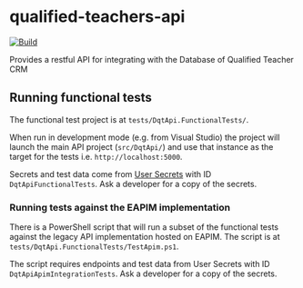 # qualified-teachers-api

[![Build](https://github.com/DFE-Digital/qualified-teachers-api/actions/workflows/build.yml/badge.svg)](https://github.com/DFE-Digital/qualified-teachers-api/actions/workflows/build.yml)

Provides a restful API for integrating with the Database of Qualified Teacher CRM

## Running functional tests

The functional test project is at `tests/DqtApi.FunctionalTests/`.

When run in development mode (e.g. from Visual Studio) the project will launch the main API project (`src/DqtApi/`) and use that instance as the target for the tests i.e. `http://localhost:5000`.

Secrets and test data come from [User Secrets](https://docs.microsoft.com/en-us/aspnet/core/security/app-secrets?view=aspnetcore-5.0&tabs=windows) with ID `DqtApiFunctionalTests`. Ask a developer for a copy of the secrets.

### Running tests against the EAPIM implementation

There is a PowerShell script that will run a subset of the functional tests against the legacy API implementation hosted on EAPIM. The script is at `tests/DqtApi.FunctionalTests/TestApim.ps1`.

The script requires endpoints and test data from User Secrets with ID `DqtApiApimIntegrationTests`. Ask a developer for a copy of the secrets.
